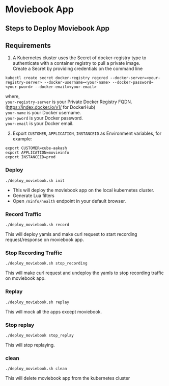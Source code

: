 # Moviebook App

## Steps to Deploy Moviebook App


## Requirements

1. A Kubernetes cluster uses the Secret of docker-registry type to authenticate with a container registry to pull a private image.  
Create a Secret by providing credentials on the command line  
```
kubectl create secret docker-registry regcred --docker-server=<your-registry-server> --docker-username=<your-name> --docker-password=<your-pword> --docker-email=<your-email>
```
where,  
`your-registry-server` is your Private Docker Registry FQDN. (https://index.docker.io/v1/ for DockerHub)  
`your-name` is your Docker username.  
`your-pword` is your Docker password.  
`your-email` is your Docker email.  

2. Export `CUSTOMER`, `APPLICATION`, `INSTANCEID` as Environment variables, for example:
```
export CUSTOMER=cube-aakash
export APPLICATION=movieinfo
export INSTANCEID=prod
```
### Deploy
```
./deploy_moviebook.sh init
```
- This will deploy the moviebook app on the local kubernetes cluster.
- Generate Lua filters
- Open `/minfo/health` endpoint in your default browser.

### Record Traffic
```
./deploy_moviebook.sh record
```
This will deploy yamls and make curl request to start recording request/response on moviebook app.

### Stop Recording Traffic
```
./deploy_moviebook.sh stop_recording
```
This will make curl request and undeploy the yamls to stop recording traffic on moviebook app.

### Replay
```
./deploy_moviebook.sh replay
```
This will mock all the apps except moviebook.

### Stop replay
```
./deploy_moviebook stop_replay
```
This will stop replaying.

### clean
```
./deploy_moviebook.sh clean
```
This will delete moviebook app from the kubernetes cluster
